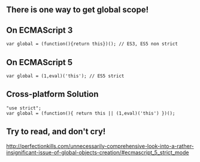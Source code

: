 ## There is one way to get global scope!

## On ECMAScript 3
```
var global = (function(){return this})(); // ES3, ES5 non strict
```

## On ECMAScript 5
```
var global = (1,eval)('this'); // ES5 strict
```

## Cross-platform Solution
```
"use strict";
var global = (function(){ return this || (1,eval)('this') })();
```

## Try to read, and don't cry!
http://perfectionkills.com/unnecessarily-comprehensive-look-into-a-rather-insignificant-issue-of-global-objects-creation/#ecmascript_5_strict_mode